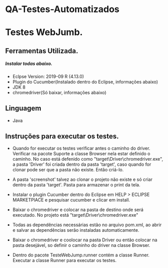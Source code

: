 # QA-Testes-Automatizados




# Testes WebJumb.


## Ferramentas Utilizada.

  ##### _Instalar todas abaixo._

 - Eclpse Version: 2019-09 R (4.13.0)
 - Plugin do Cucumber(Instalado dentro do Eclipse, informações abaixo)
 - JDK 8
 - chromedriver(Só baixar, informações abaixo)


## Linguagem 

 - Java


## Instruções para executar os testes.

 - Quando for executar os testes verificar antes o caminho do driver.
   Verificar na pacote Suporte a classe Browser nela estar definido o caminho.
   No caso está defenido como "target\\Driver\\chromedriver.exe", a pasta 'Driver' foi criada dentro da pasta 'target',
   caso quando for clonar pode ser que a pasta não existe. Então criá-lo.
   
 - A pasta 'screenshot' talvez ao clonar o projeto não existe e só criar dentro da pasta 'target'. Pasta para armazenar
   o print da tela.
  
 - Instalar o plugin Cucumber dentro do Eclipse em HELP > ECLIPSE MARKETPlACE e pesquisar cucumber e clicar em install.
 
 - Baixar o chromedriver e colocar na pasta de destino onde será executado. No projeto está "target\\Driver\\chromedriver.exe"
 
 - Todas as dependências necessárias estão no arquivo pom.xml, ao abrir e salvar as dependências serão instaladas automaticamente.
   
 - Baixar o chromedriver e coolocar na pasta Driver ou então colocar na pasta desejável, so definir o caminho do driver
   na classe Browser.
 
 - Dentro do pacote TesteWebJump.runner contém a classe Runner.
   Executar a classe Runner para executar os testes.
   
 
  
